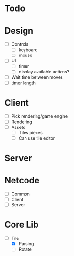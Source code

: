# Todo

# Design

- [ ] Controls
    - [ ] keyboard
    - [ ] mouse
- [ ] UI
    - [ ] timer
    - [ ] display available actions?
- [ ] Wait time between moves
- [ ] timer length

# Client

- [ ] Pick rendering/game engine
- [ ] Rendering
- [ ] Assets
    - [ ] Tiles pieces
    - [ ] Can use tile editor

# Server


# Netcode

- [ ] Common
- [ ] Client
- [ ] Server

# Core Lib

- [ ] Tile
    - [X] Parsing
    - [ ] Rotate
